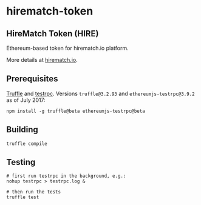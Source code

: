 # hirematch-token
## HireMatch Token (HIRE)

Ethereum-based token for hirematch.io platform.

More details at [hirematch.io](http://hirematch.io/).

## Prerequisites

[Truffle](http://truffleframework.com/) and [testrpc](https://github.com/ethereumjs/testrpc).
Versions `truffle@3.2.93` and `ethereumjs-testrpc@3.9.2` as of July 2017:

	npm install -g truffle@beta ethereumjs-testrpc@beta

## Building

	truffle compile

## Testing

	# first run testrpc in the background, e.g.:
	nohup testrpc > testrpc.log &

	# then run the tests
	truffle test